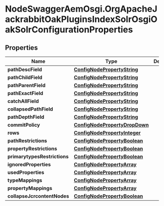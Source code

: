 # NodeSwaggerAemOsgi.OrgApacheJackrabbitOakPluginsIndexSolrOsgiOakSolrConfigurationProperties

## Properties
Name | Type | Description | Notes
------------ | ------------- | ------------- | -------------
**pathDescField** | [**ConfigNodePropertyString**](ConfigNodePropertyString.md) |  | [optional] 
**pathChildField** | [**ConfigNodePropertyString**](ConfigNodePropertyString.md) |  | [optional] 
**pathParentField** | [**ConfigNodePropertyString**](ConfigNodePropertyString.md) |  | [optional] 
**pathExactField** | [**ConfigNodePropertyString**](ConfigNodePropertyString.md) |  | [optional] 
**catchAllField** | [**ConfigNodePropertyString**](ConfigNodePropertyString.md) |  | [optional] 
**collapsedPathField** | [**ConfigNodePropertyString**](ConfigNodePropertyString.md) |  | [optional] 
**pathDepthField** | [**ConfigNodePropertyString**](ConfigNodePropertyString.md) |  | [optional] 
**commitPolicy** | [**ConfigNodePropertyDropDown**](ConfigNodePropertyDropDown.md) |  | [optional] 
**rows** | [**ConfigNodePropertyInteger**](ConfigNodePropertyInteger.md) |  | [optional] 
**pathRestrictions** | [**ConfigNodePropertyBoolean**](ConfigNodePropertyBoolean.md) |  | [optional] 
**propertyRestrictions** | [**ConfigNodePropertyBoolean**](ConfigNodePropertyBoolean.md) |  | [optional] 
**primarytypesRestrictions** | [**ConfigNodePropertyBoolean**](ConfigNodePropertyBoolean.md) |  | [optional] 
**ignoredProperties** | [**ConfigNodePropertyArray**](ConfigNodePropertyArray.md) |  | [optional] 
**usedProperties** | [**ConfigNodePropertyArray**](ConfigNodePropertyArray.md) |  | [optional] 
**typeMappings** | [**ConfigNodePropertyArray**](ConfigNodePropertyArray.md) |  | [optional] 
**propertyMappings** | [**ConfigNodePropertyArray**](ConfigNodePropertyArray.md) |  | [optional] 
**collapseJcrcontentNodes** | [**ConfigNodePropertyBoolean**](ConfigNodePropertyBoolean.md) |  | [optional] 


